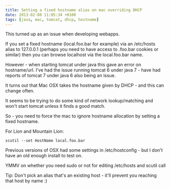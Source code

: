 ```yaml
---
title: Setting a fixed hostname alias on mac overriding DHCP
date: 2013-02-08 11:05:34 +0100
tags: [java, mac, tomcat, dhcp, hostname]
---
```


This turned up as an issue when developing webapps.

If you set a fixed hostname (local.foo.bar for example) via an /etc/hosts alias to 127.0.0.1 (perhaps you need to have access to .foo.bar cookies or similar) then you can browse localhost via the local.foo.bar name.

However - when starting tomcat under java this gave an error on hostname/url. I've had the issue running tomcat 6 under java 7 - have had reports of tomcat 7 under java 6 also being an issue.

It turns out that Mac OSX takes the hostname given by DHCP - and this can change often.

It seems to be trying to do some kind of network lookup/matching and won't start tomcat unless it finds a good match.

So - you need to force the mac to ignore hostname allocation by setting a fixed hostname.

For Lion and Mountain Lion:

```shell
scutil --set HostName local.foo.bar
```

Previous versions of OSX had some settings in /etc/hostconfig - but I don't have an old enough install to test on.

YMMV on whether you need sudo or not for editing /etc/hosts and scutil call

Tip: Don't pick an alias that's an existing host - it'll prevent you reaching that host by name :)
